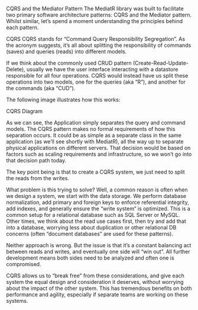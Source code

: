 CQRS and the Mediator Pattern
The MediatR library was built to facilitate two primary software architecture patterns: CQRS and the Mediator pattern. Whilst similar, let’s spend a moment understanding the principles behind each pattern.

CQRS
CQRS stands for “Command Query Responsibility Segregation”. As the acronym suggests, it’s all about splitting the responsibility of commands (saves) and queries (reads) into different models.

If we think about the commonly used CRUD pattern (Create-Read-Update-Delete), usually we have the user interface interacting with a datastore responsible for all four operations. CQRS would instead have us split these operations into two models, one for the queries (aka “R”), and another for the commands (aka “CUD”).

The following image illustrates how this works:

CQRS Diagram

As we can see, the Application simply separates the query and command models. The CQRS pattern makes no formal requirements of how this separation occurs. It could be as simple as a separate class in the same application (as we’ll see shortly with MediatR), all the way up to separate physical applications on different servers. That decision would be based on factors such as scaling requirements and infrastructure, so we won’t go into that decision path today.

The key point being is that to create a CQRS system, we just need to split the reads from the writes.

What problem is this trying to solve?
Well, a common reason is often when we design a system, we start with the data storage. We perform database normalization, add primary and foreign keys to enforce referential integrity, add indexes, and generally ensure the “write system” is optimized. This is a common setup for a relational database such as SQL Server or MySQL. Other times, we think about the read use cases first, then try and add that into a database, worrying less about duplication or other relational DB concerns (often “document databases” are used for these patterns).

Neither approach is wrong. But the issue is that it’s a constant balancing act between reads and writes, and eventually one side will “win out”. All further development means both sides need to be analyzed and often one is compromised.

CQRS allows us to “break free” from these considerations, and give each system the equal design and consideration it deserves, without worrying about the impact of the other system. This has tremendous benefits on both performance and agility, especially if separate teams are working on these systems.
